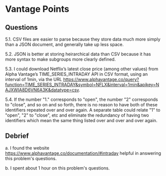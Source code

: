 # Vantage Points

## Questions

5.1. CSV files are easier to parse because they store data much more simply than a JSON document, and generally take up less space.

5.2. JSON is better at storing heirarchical data than CSV because it has more syntax to make subgroups more clearly defined.

5.3. I could download Netflix’s latest close price (among other values) from Alpha Vantage’s TIME_SERIES_INTRADAY API in CSV format,
using an interval of 1min, via the URL
https://www.alphavantage.co/query?function=TIME_SERIES_INTRADAY&symbol=NFLX&interval=1min&apikey=NAJXWIA8D6VN6A3K&datatype=csv.

5.4. If the number "1." corresponds to "open", the number "2" corresponds to "close", and so on and so forth, there is no reason to
have both of these identifiers repeated over and over again.  A separate table could relate "1" to "open", "2" to "close", etc and
eliminate the redundancy of having two identifiers which mean the same thing listed over and over and over again.

## Debrief

a. I found the website https://www.alphavantage.co/documentation/#intraday helpful in answering this problem's questions.

b. I spent about 1 hour on this problem's questions.
